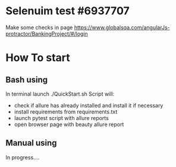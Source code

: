 # Selenuim test #6937707
Make some checks in page https://www.globalsqa.com/angularJs-protractor/BankingProject/#/login

# How To start
## Bash using
In terminal launch ./QuickStart.sh
Script will: 
* check if allure has already installed and install it if necessary
* install requirements from requirements.txt
* launch pytest script with allure reports
* open browser page with beauty allure report

## Manual using
In progress....